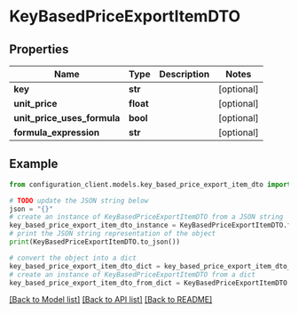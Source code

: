 # KeyBasedPriceExportItemDTO


## Properties

Name | Type | Description | Notes
------------ | ------------- | ------------- | -------------
**key** | **str** |  | [optional] 
**unit_price** | **float** |  | [optional] 
**unit_price_uses_formula** | **bool** |  | [optional] 
**formula_expression** | **str** |  | [optional] 

## Example

```python
from configuration_client.models.key_based_price_export_item_dto import KeyBasedPriceExportItemDTO

# TODO update the JSON string below
json = "{}"
# create an instance of KeyBasedPriceExportItemDTO from a JSON string
key_based_price_export_item_dto_instance = KeyBasedPriceExportItemDTO.from_json(json)
# print the JSON string representation of the object
print(KeyBasedPriceExportItemDTO.to_json())

# convert the object into a dict
key_based_price_export_item_dto_dict = key_based_price_export_item_dto_instance.to_dict()
# create an instance of KeyBasedPriceExportItemDTO from a dict
key_based_price_export_item_dto_from_dict = KeyBasedPriceExportItemDTO.from_dict(key_based_price_export_item_dto_dict)
```
[[Back to Model list]](../README.md#documentation-for-models) [[Back to API list]](../README.md#documentation-for-api-endpoints) [[Back to README]](../README.md)


